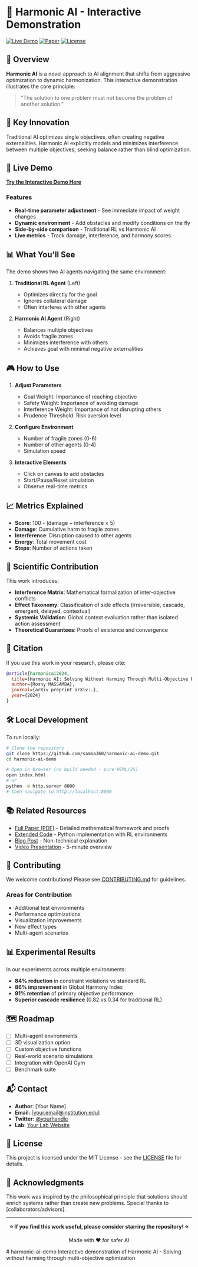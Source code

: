 # 🤖 Harmonic AI - Interactive Demonstration

[![Live Demo](https://img.shields.io/badge/Live%20Demo-View%20Here-success)](https://samba360.github.io/harmonic-ai-demo/)
[![Paper](https://img.shields.io/badge/Paper-arXiv-red)](https://arxiv.org/)
[![License](https://img.shields.io/badge/License-MIT-blue.svg)](LICENSE)

## 🌟 Overview

**Harmonic AI** is a novel approach to AI alignment that shifts from aggressive optimization to dynamic harmonization. This interactive demonstration illustrates the core principle:

> "The solution to one problem must not become the problem of another solution."

## 🎯 Key Innovation

Traditional AI optimizes single objectives, often creating negative externalities. Harmonic AI explicitly models and minimizes interference between multiple objectives, seeking balance rather than blind optimization.

## 🚀 Live Demo

**[Try the Interactive Demo Here](https://samba360.github.io/harmonic-ai-demo/)**

### Features

- **Real-time parameter adjustment** - See immediate impact of weight changes
- **Dynamic environment** - Add obstacles and modify conditions on the fly  
- **Side-by-side comparison** - Traditional RL vs Harmonic AI
- **Live metrics** - Track damage, interference, and harmony scores

## 📊 What You'll See

The demo shows two AI agents navigating the same environment:

1. **Traditional RL Agent** (Left)
   - Optimizes directly for the goal
   - Ignores collateral damage
   - Often interferes with other agents

2. **Harmonic AI Agent** (Right)
   - Balances multiple objectives
   - Avoids fragile zones
   - Minimizes interference with others
   - Achieves goal with minimal negative externalities

## 🎮 How to Use

1. **Adjust Parameters**
   - Goal Weight: Importance of reaching objective
   - Safety Weight: Importance of avoiding damage
   - Interference Weight: Importance of not disrupting others
   - Prudence Threshold: Risk aversion level

2. **Configure Environment**
   - Number of fragile zones (0-6)
   - Number of other agents (0-4)
   - Simulation speed

3. **Interactive Elements**
   - Click on canvas to add obstacles
   - Start/Pause/Reset simulation
   - Observe real-time metrics

## 📈 Metrics Explained

- **Score**: 100 - (damage + interference × 5)
- **Damage**: Cumulative harm to fragile zones
- **Interference**: Disruption caused to other agents
- **Energy**: Total movement cost
- **Steps**: Number of actions taken

## 🔬 Scientific Contribution

This work introduces:
- **Interference Matrix**: Mathematical formalization of inter-objective conflicts
- **Effect Taxonomy**: Classification of side effects (irreversible, cascade, emergent, delayed, contextual)
- **Systemic Validation**: Global context evaluation rather than isolated action assessment
- **Theoretical Guarantees**: Proofs of existence and convergence

## 📄 Citation

If you use this work in your research, please cite:

```bibtex
@article{harmonicai2024,
  title={Harmonic AI: Solving Without Harming Through Multi-Objective Prudent Optimization},
  author={Rosny MASSAMBA},
  journal={arXiv preprint arXiv:.},
  year={2024}
}
```

## 🛠️ Local Development

To run locally:

```bash
# Clone the repository
git clone https://github.com/samba360/harmonic-ai-demo.git
cd harmonic-ai-demo

# Open in browser (no build needed - pure HTML/JS)
open index.html
# or
python -m http.server 8000
# then navigate to http://localhost:8000
```

## 📚 Related Resources

- [Full Paper (PDF)](paper.pdf) - Detailed mathematical framework and proofs
- [Extended Code](https://github.com/samba360/harmonic-ai) - Python implementation with RL environments
- [Blog Post](https://medium.com/@samba360) - Non-technical explanation
- [Video Presentation](https://youtube.com) - 5-minute overview

## 🤝 Contributing

We welcome contributions! Please see [CONTRIBUTING.md](CONTRIBUTING.md) for guidelines.

### Areas for Contribution
- Additional test environments
- Performance optimizations
- Visualization improvements
- New effect types
- Multi-agent scenarios

## 📊 Experimental Results

In our experiments across multiple environments:
- **84% reduction** in constraint violations vs standard RL
- **86% improvement** in Global Harmony Index
- **91% retention** of primary objective performance
- **Superior cascade resilience** (0.82 vs 0.34 for traditional RL)

## 🗺️ Roadmap

- [ ] Multi-agent environments
- [ ] 3D visualization option
- [ ] Custom objective functions
- [ ] Real-world scenario simulations
- [ ] Integration with OpenAI Gym
- [ ] Benchmark suite

## 📬 Contact

- **Author**: [Your Name]
- **Email**: [your.email@institution.edu]
- **Twitter**: [@yourhandle](https://twitter.com/yourhandle)
- **Lab**: [Your Lab Website](https://lab.university.edu)

## 📜 License

This project is licensed under the MIT License - see the [LICENSE](LICENSE) file for details.

## 🙏 Acknowledgments

This work was inspired by the philosophical principle that solutions should enrich systems rather than create new problems. Special thanks to [collaborators/advisors].

---

<p align="center">
  <strong>⭐ If you find this work useful, please consider starring the repository! ⭐</strong>
</p>

<p align="center">
  Made with ❤️ for safer AI
</p># harmonic-ai-demo
Interactive demonstration of Harmonic AI - Solving without harming through multi-objective optimization
